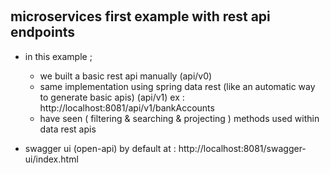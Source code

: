>

<br>


## microservices first example with rest api endpoints

* in this example ;
  * we built a basic rest api manually (api/v0)
  * same implementation using spring data rest (like an automatic way to generate basic apis) (api/v1) ex : http://localhost:8081/api/v1/bankAccounts
  * have seen ( filtering & searching & projecting ) methods used within data rest apis

* swagger ui (open-api) by default at : http://localhost:8081/swagger-ui/index.html

<br>

>


